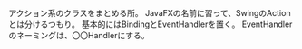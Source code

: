 アクション系のクラスをまとめる所。
JavaFXの名前に習って、SwingのActionとは分けるつもり。
基本的にはBindingとEventHandlerを置く。
EventHandlerのネーミングは、〇〇Handlerにする。